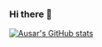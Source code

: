 ### Hi there 👋
[![Ausar's GitHub stats](https://github-readme-stats.vercel.app/api?username=ashyanSpada)](https://github.com/anuraghazra/github-readme-stats)
<!--
**ashyanSpada/ashyanSpada** is a ✨ _special_ ✨ repository because its `README.md` (this file) appears on your GitHub profile.

Here are some ideas to get you started:

- 🔭 I’m currently working on ...
- 🌱 I’m currently learning ...
- 👯 I’m looking to collaborate on ...
- 🤔 I’m looking for help with ...
- 💬 Ask me about ...
- 📫 How to reach me: ...
- 😄 Pronouns: ...
- ⚡ Fun fact: ...
-->
